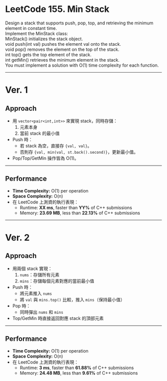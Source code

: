 # LeetCode 155. Min Stack
Design a stack that supports push, pop, top, and retrieving the minimum element in constant time.<br>
Implement the MinStack class:<br>
MinStack() initializes the stack object.<br>
void push(int val) pushes the element val onto the stack.<br>
void pop() removes the element on the top of the stack.<br>
int top() gets the top element of the stack.<br>
int getMin() retrieves the minimum element in the stack.<br>
You must implement a solution with O(1) time complexity for each function.

----

# Ver. 1

## Approach
- 用 `vector<pair<int,int>>` 來實現 stack，同時存儲：
  1. 元素本身
  2. 當前 stack 的最小值
- Push 時：
  - 若 stack 為空，直接存 `{val, val}`。
  - 否則存 `{val, min(val, st.back().second)}`，更新最小值。
- Pop/Top/GetMin 操作皆為 O(1)。

---

## Performance
- **Time Complexity:** O(1) per operation  
- **Space Complexity:** O(n)  
- 在 LeetCode 上測資的執行表現：  
  - Runtime: **XX ms**, faster than **YY%** of C++ submissions  
  - Memory: **23.69 MB**, less than **22.13%** of C++ submissions  
 
----

# Ver. 2

## Approach
- 用兩個 stack 實現：
  1. `nums`：存儲所有元素
  2. `mins`：存儲每個元素對應的當前最小值
- Push 時：
  - 將元素推入 `nums`
  - 將 `val` 與 `mins.top()` 比較，推入 `mins`（保持最小值）
- Pop 時：
  - 同時彈出 `nums` 和 `mins`
- Top/GetMin 時直接返回對應 stack 的頂部元素

---

## Performance
- **Time Complexity:** O(1) per operation  
- **Space Complexity:** O(n)  
- 在 LeetCode 上測資的執行表現：  
  - Runtime: **3 ms**, faster than **61.88%** of C++ submissions  
  - Memory: **24.48 MB**, less than **9.61%** of C++ submissions  
